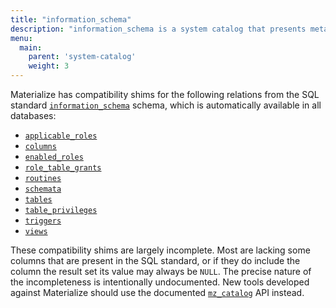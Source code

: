 ```yaml
---
title: "information_schema"
description: "information_schema is a system catalog that presents metadata in the format used by SQL standard."
menu:
  main:
    parent: 'system-catalog'
    weight: 3
---
```


Materialize has compatibility shims for the following relations from the
SQL standard [`information_schema`](https://www.postgresql.org/docs/current/infoschema-schema.html)
schema, which is automatically available in all databases:

  * [`applicable_roles`](https://www.postgresql.org/docs/current/infoschema-applicable-roles.html)
  * [`columns`](https://www.postgresql.org/docs/current/infoschema-columns.html)
  * [`enabled_roles`](https://www.postgresql.org/docs/current/infoschema-enabled-roles.html)
  * [`role_table_grants`](https://www.postgresql.org/docs/current/infoschema-role-table-grants.html)
  * [`routines`](https://www.postgresql.org/docs/current/infoschema-routines.html)
  * [`schemata`](https://www.postgresql.org/docs/current/infoschema-schemata.html)
  * [`tables`](https://www.postgresql.org/docs/current/infoschema-tables.html)
  * [`table_privileges`](https://www.postgresql.org/docs/current/infoschema-table-privileges.html)
  * [`triggers`](https://www.postgresql.org/docs/current/infoschema-triggers.html)
  * [`views`](https://www.postgresql.org/docs/current/infoschema-views.html)

These compatibility shims are largely incomplete. Most are lacking some columns
that are present in the SQL standard, or if they do include the column the
result set its value may always be `NULL`. The precise nature of the
incompleteness is intentionally undocumented. New tools developed against
Materialize should use the documented [`mz_catalog`](../mz_catalog) API instead.
